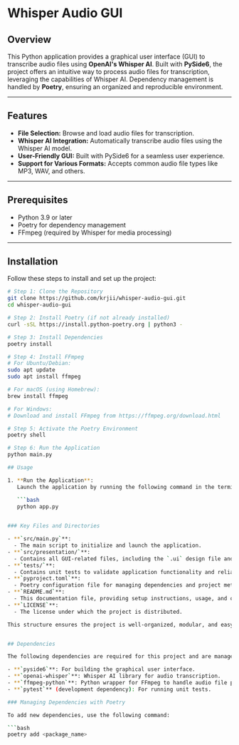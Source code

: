 # Whisper Audio GUI

## Overview

This Python application provides a graphical user interface (GUI) to transcribe audio files using **OpenAI's Whisper AI**. Built with **PySide6**, the project offers an intuitive way to process audio files for transcription, leveraging the capabilities of Whisper AI. Dependency management is handled by **Poetry**, ensuring an organized and reproducible environment.

---

## Features

- **File Selection:** Browse and load audio files for transcription.
- **Whisper AI Integration:** Automatically transcribe audio files using the Whisper AI model.
- **User-Friendly GUI:** Built with PySide6 for a seamless user experience.
- **Support for Various Formats:** Accepts common audio file types like MP3, WAV, and others.

---

## Prerequisites

- Python 3.9 or later
- Poetry for dependency management
- FFmpeg (required by Whisper for media processing)

---

## Installation

Follow these steps to install and set up the project:

```bash
# Step 1: Clone the Repository
git clone https://github.com/krjii/whisper-audio-gui.git
cd whisper-audio-gui

# Step 2: Install Poetry (if not already installed)
curl -sSL https://install.python-poetry.org | python3 -

# Step 3: Install Dependencies
poetry install

# Step 4: Install FFmpeg
# For Ubuntu/Debian:
sudo apt update
sudo apt install ffmpeg

# For macOS (using Homebrew):
brew install ffmpeg

# For Windows:
# Download and install FFmpeg from https://ffmpeg.org/download.html

# Step 5: Activate the Poetry Environment
poetry shell

# Step 6: Run the Application
python main.py

## Usage

1. **Run the Application**:
   Launch the application by running the following command in the terminal:

   ```bash
   python app.py
   

### Key Files and Directories

- **`src/main.py`**:
  - The main script to initialize and launch the application.
- **`src/presentation/`**:
  - Contains all GUI-related files, including the `.ui` design file and its Python implementation.
- **`tests/`**:
  - Contains unit tests to validate application functionality and reliability.
- **`pyproject.toml`**:
  - Poetry configuration file for managing dependencies and project metadata.
- **`README.md`**:
  - This documentation file, providing setup instructions, usage, and other details.
- **`LICENSE`**:
  - The license under which the project is distributed.

This structure ensures the project is well-organized, modular, and easy to navigate for development, testing, and maintenance.


## Dependencies

The following dependencies are required for this project and are managed using **Poetry**:

- **`pyside6`**: For building the graphical user interface.
- **`openai-whisper`**: Whisper AI library for audio transcription.
- **`ffmpeg-python`**: Python wrapper for FFmpeg to handle audio file processing.
- **`pytest`** (development dependency): For running unit tests.

### Managing Dependencies with Poetry

To add new dependencies, use the following command:

```bash
poetry add <package_name>
